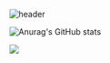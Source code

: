 ![header](https://capsule-render.vercel.app/api?type=slice&color=red&text=%20InSuChoi%20%20&height=200&fontSize=100)

![Anurag's GitHub stats](https://github-readme-stats.vercel.app/api?username=dlstn4509&show_icons=true&theme=dark)

<img src="https://img.shields.io/badge/Node.js-배경색?style=Node.js&logo=Node.js&logoColor=#339933"/>
